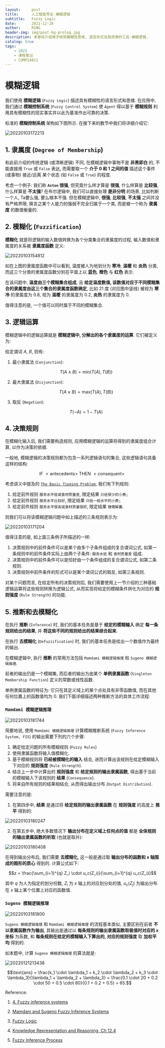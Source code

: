 ```yaml
---
layout:     post
title:      人工智能导论 模糊逻辑
subtitle:   Fuzzy Logic
date:       2021-12-28
author:     R1NG
header-img: img/post-bg-prolog.jpg
description: 本章将介绍用于研究模糊性思维, 语言形式及其规律的工具-模糊逻辑. 
catalog: true
tags:
    - 2021
    - 课程笔记
    - COMP24011
---
```


# 模糊逻辑

我们使用 **模糊逻辑** (`Fuzzy Logic`) 描述具有模糊性的语言形式和思维. 在应用中, 我们通过 **模糊控制系统** (`Fuzzy Control System`) 使 `Agent` 得以基于 **模糊规则** 利用具有模糊性的现实事实并以此为基准作出可靠的决策. 

标准的 **模糊控制系统** 架构如下图所示. 在接下来的数节中我们将详细介绍它:

![20220103172213](https://cdn.jsdelivr.net/gh/KirisameR/KirisameR.github.io/img/blogpost_images/20220103172213.png)

## 1. 隶属度 (`Degree of Membership`)

和此前介绍的传统逻辑 (或清晰逻辑) 不同, 在模糊逻辑中事物不是 **非黑即白** 的, 不能直接用 `True` 或 `False` 表达, 而需要取一个 **介于 $0$ 和 $1$ 之间的值** 描述这个事件 (或事物) 接近/远离 某个状态 (如 `False` 或 `True`) 的程度.

考虑一个例子: 我们称 **`Axton` 很强**, 但究竟什么样才算是 **很强**, 什么样算是 **比较强**, 什么样算是 **不太强**? 在布尔逻辑中, 我们可以直接处理 **是非分明** 的场景, 比如判断一个人, Ta要么强, 要么根本不强. 但在模糊逻辑中, **很强**, **比较强**, **不太强** 之间并没有严格界限, 换言之某个人能力的强弱不完全归属于一个类, 而是被一个称为 **隶属度** 的数值衡量的. 
## 2. 模糊化 (`Fuzzification`)

**模糊化** 就是将逻辑的输入数值转换为各个分类集合的隶属度的过程, 输入数值和隶属度的关系被 **隶属度函数** 定义: 

![20220103154812](https://cdn.jsdelivr.net/gh/KirisameR/KirisameR.github.io/img/blogpost_images/20220103154812.png)

如在上图的隶属度函数中可以看到, 温度被人为地划分为 **寒冷**, **温暖** 和 **炎热** 分类, 而这三个分类的隶属度函数分别在平面上以 **蓝色**, **橙色** 与 **红色** 表示. 

在该问题中, **温度由三个模糊集合组成**, 且 **给定温度数值, 该数值对应于不同模糊集合的隶属度由这三个集合的隶属度函数确定**, 比如 $21$ 度 (对应图中竖线) 被视为 **寒冷** 的隶属度为 $0.8$, 视为 **温暖** 的隶属度为 $0.2$, **炎热** 的隶属度为 $0$.

值得注意的是, 一个值可以同时属于不同的模糊集合. 

## 3. 逻辑运算

模糊逻辑中的逻辑运算就是 **模糊逻辑中, 分解出的各个隶属度的运算**. 它们被定义为:

给定谓词 $A$, $B$, 则有:

1. 最小隶属法 (`Conjunction`):
   
   $$T(A \wedge B) = \text{min}(T(A), T(B))$$

2. 最大隶属法 (`Disjunction`):

    $$T(A \vee B) = \text{max}(T(A), T(B))$$

3. 取反 (`Negation`):

    $$T(\neg A) = 1-T(A)$$



## 4. 决策规则

在模糊化输入后, 我们需要构造规则, 应用模糊逻辑的运算将得到的隶属度组合计算, 以作为决策的依据. 

一般地, 模糊逻辑的决策规则都为包含一系列逻辑语句的集合, 这些逻辑语句具备这样的结构: 

$$\text{IF} ~<\text{antecedents}>~ \text{THEN} ~<\text{consequent}>~$$

考虑讲义中提及的 [`The Basic Tipping Problem`](https://ww2.mathworks.cn/help/fuzzy/building-systems-with-fuzzy-logic-toolbox-software.html#brzqs45), 我们有下列规则:

1. 给定前件规则 `服务水平低或食材质量差`, 限定结果 `只给很少的小费;`
2. 给定前件规则 `服务水平比较好`, 限定结果 `只给一般水平的小费;`
3. 给定前件规则 `服务水平很高或食材质量很好`, 限定结果 `慷慨解囊`.
   
则我们可以将该模糊逻辑问题中如上描述的三条规则表示为:

![20220103171204](https://cdn.jsdelivr.net/gh/KirisameR/KirisameR.github.io/img/blogpost_images/20220103171204.png)

值得注意的是, 如上面三条例子所描述的一样:

1. 决策规则中的前件条件可以是某个由多个子条件组成的复合谓词公式, 如第一条规则中的前件条件实际上由两个子条件: `服务水低` 和 `食材质量差` 组成.
2. 决策规则中的前件条件可以是恰好由一个条件组成的复合谓词公式, 如第二条规则.
3. 决策规则中前件条件的形式可以是某个谓词公式的取反, 如第三条规则.

对某个问题而言, 在给定所有的决策规则后, 我们需要使用上一节介绍的三种基础逻辑运算将这些规则转换为逻辑公式, 从而实现将给定的模糊条件转化为对应的 **规则强度** (`Rule Strength`) 的功能.

## 5. 推断和去模糊化

在执行 **推断** (`Inference`) 时, 我们的基本任务是基于 **给定的模糊输入** 确定 **每一条规则给出的结果**, 并 **将这些不同的规则给出的结果综合起来**.

在执行 **去模糊化** (`Defuzzification`) 时, 我们的基本任务是给出一个数值作为最终的输出.

在模糊逻辑中, 执行 **推断** 的常用方法包括 `Mamdami 模糊逻辑推理` 和 `Sugeno 模糊逻辑推理`. 

前者的输出仍是一个模糊集, 而后者的输出为由某个 **单例隶属函数** (`Singleton Membership Function`) 定义的常数或线性函数. 

单例隶属函数的特征为: 它只在其定义域上的某个点处具有非零函数值, 而在其他任何位置上的函数值均为 $0$. 我们下面详细描述两种推断方法的具体工作流程:

### `Mamdami 模糊逻辑推理`

![20220103181744](https://cdn.jsdelivr.net/gh/KirisameR/KirisameR.github.io/img/blogpost_images/20220103181744.png)

简要地说, 使用 `Mamdami 模糊逻辑推理` 计算模糊推断系统 (`Fuzzy Inference System, FIS`) 的输出需要下列的六个步骤:

1. 确定给定问题的所有模糊规则 (`Fuzzy Rules`)
2. 使用隶属函数将输入值模糊化.
3. 基于模糊规则将 **已经被模糊化的输入** 结合, 进而计算出该规则在给定模糊输入下对应的 **规则强度** (`Rule Strength`).
4. 结合上一步中计算出的 **规则强度** 和 **给定规则的输出隶属函数**, 得出基于当前的模糊输入下该规则的 **结果** (`Consequence`).
5. 将来自所有规则的结果相结合, 从而得出输出分布 (`Output Distribution`).

需要注意的是:

1. 在第四步中, **结果** 是通过将 **给定规则的输出隶属函数** 在 **规则强度** 的高度上 **推平** 得到的:

![20220103180247](https://cdn.jsdelivr.net/gh/KirisameR/KirisameR.github.io/img/blogpost_images/20220103180247.png)

2. 在第五步中, 绝大多数情况下 **输出分布在定义域上任何点的值** 都是 **全体规则的输出隶属函数的析取** (也就是取并):

![20220103180408](https://cdn.jsdelivr.net/gh/KirisameR/KirisameR.github.io/img/blogpost_images/20220103180408.png)

在得到输出分布后, 我们需要 **去模糊化**, 这一般是通过取 **输出分布的函数和 $x$ 轴围成的图形的质心** 得到的. 计算公式如下:

$$z = \frac{\sum_{i=1}^{q} Z_i \cdot u_c(Z_i)}{\sum_{i=1}^{q} u_c(Z_i)}$$

其中 $q$ 为人为指定的划分份数, $Z_i$ 为 $x$ 轴上的对应划分处的值, $u_c(Z_j)$ 为输出分布在 $x$ 轴上某个位置上对应的函数值. 


### `Sugeno 模糊逻辑推理`

![20220103181800](https://cdn.jsdelivr.net/gh/KirisameR/KirisameR.github.io/img/blogpost_images/20220103181800.png)

`Sugeno 模糊逻辑推理` 和 `Mamdami 模糊逻辑推理` 的流程基本类似, 主要区别在前者 **不以隶属函数作为输出**, 其输出是通过以 **每条规则的输出隶属函数取极值时对应的 $x$ 坐标** 为系数, 和 **每条规则在给定的模糊输入下算出的, 对应的规则强度** 取 **加权平均** 得到的.

如本题中, 计算 `Sugeno 模糊逻辑推理` 的算法就是:

![20220121213438](https://cdn.jsdelivr.net/gh/KirisameR/KirisameR.github.io/img/blogpost_images/20220121213438.png)

$$\text{ans} = \frac{k_1 \cdot \lambda_1 + k_2 \cdot \lambda_2 + k_3 \cdot \lambda_3}{\lambda_1 + \lambda_2 + \lambda_3} = \frac{0.1 \cdot 20 + 0.2 \cdot 50 + 0.5 \cdot 80}{0.1 + 0.2 + 0.5} = 65.$$

Reference:
1. [4. Fuzzy inference systems](https://www.cs.princeton.edu/courses/archive/fall07/cos436/HIDDEN/Knapp/fuzzy004.htm)

2. [Mamdani and Sugeno Fuzzy Inference Systems](https://ww2.mathworks.cn/help/fuzzy/types-of-fuzzy-inference-systems.html)

3. [Fuzzy Logic](https://learn-eu-central-1-prod-fleet01-xythos.content.blackboardcdn.com/5f0eeec577cec/12883725?X-Blackboard-Expiration=1641232800000&X-Blackboard-Signature=mHdaeaz60HCdc3E6iCzNLhwj%2Bp081LkxU5lz47Kxw6M%3D&X-Blackboard-Client-Id=301771&response-cache-control=private%2C%20max-age%3D21600&response-content-disposition=inline%3B%20filename%2A%3DUTF-8%27%27FuzzyLogic.pdf&response-content-type=application%2Fpdf&X-Amz-Security-Token=IQoJb3JpZ2luX2VjEFMaDGV1LWNlbnRyYWwtMSJHMEUCIAZdlkcvnkCP9QJEw4SKw0HoLf1jzV3H%2FseZxSs%2FGcdNAiEAkf5Nio8F%2FDUEytVFDFYadtKL901DXky1jq5muKv8EhYqgAQIXBACGgw2MzU1Njc5MjQxODMiDHqOLapsGfV5Btx6nCrdA7hQKcgRFK7mHrRkmZ%2BJqD83dHbIoN8ixXRO2jclWLCcX%2Fol2v22MSIdytHLTDafDzPdwdglCf%2FWsZPeum8T3%2FexmmqkUUWUzs%2FpRXqfaQZV55qlqJA0t%2BhmQKzOouMPBDeC34s4Y6%2BYFBQ%2FHeSp5UuwIGXxs2tubJ73rAXWBuIGTY207Em64d%2FtTtgyiDzkPpwBCQ%2F0hGLtR57%2FwvOZFVdKq1D57LDXvliy2DfmOsCTDtvZXSxP6fcUrK3SIuAF4jewLRfrBusyPBI0Z9fCvBNHKRnvmUOawPWFl%2F8Y4Dfkzsj9eNlHx1TeoRZjPfd4qbr31%2BBG37dRfOR3rhKoExKQpVM%2FWSwP9P6QD70Qirw26irO3zj48MzH8hkcWQScXuYcYASu1O%2BRU8N3AkNxqPKONAKigH2XCvxTtf6%2BAq2G3qBROMaTo4JXKFGAXX28z3EfA969%2Bq82vLFh%2BGZCeTq%2By6dNXSvZSr8xlS9eKE%2BR27uHg6HXGvdvFR0FB6yPPbq42tMLgx9%2FzQVqa8dVbm1kmTDRbJ1arkDNo4pn5dMoXq0W1%2ByPVvFRbOTB78S1AHJYbhCh74XYkwaH41P6haeptOyqE0xAjgNlEtGUHnAy9B5wxQowt0cx14WDvjCussuOBjqlAaCkMwxgeYEvMIz%2FcI62MXKoVhiPK%2B946C%2BuKCZdmtzLEHmzcV61TVVeauvMNcuODA8Ao1DYZtqdJ4fAPvurop4IaxdGLdj8%2FuHQxzM9UZBaPmHR8Nh6PSGxeUQ9ziDNv8rf8aeEniiAU7clFS3gG71kbwKyqr1ulVkvImKOO%2FDiy67ka6f8kKt8NCRgAnONCHqCO4yo1lzYPqRtRIHGWwpaMY67bw%3D%3D&X-Amz-Algorithm=AWS4-HMAC-SHA256&X-Amz-Date=20220103T120000Z&X-Amz-SignedHeaders=host&X-Amz-Expires=21600&X-Amz-Credential=ASIAZH6WM4PL3YVKKN7V%2F20220103%2Feu-central-1%2Fs3%2Faws4_request&X-Amz-Signature=77f685b4136b02b6b4f1bfe510dfae5590200abee7c27439e7e5e7d0b6531efb)

4. [Knowledge Representation and Reasoning, Ch 12.4](https://ebookcentral.proquest.com/lib/manchester/reader.action?docID=333988&ppg=268)

5. [Fuzzy Inference Process](https://ww2.mathworks.cn/help/fuzzy/fuzzy-inference-process.html)